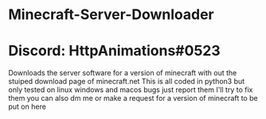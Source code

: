 # Minecraft-Server-Downloader
# Discord: HttpAnimations#0523
Downloads the server software for a version of minecraft with out the stuiped download page of minecraft.net
This is all coded in python3 but only tested on linux windows and macos bugs just report them I'll try to fix them you can also dm me or make a request for a version of minecraft to be put on here
